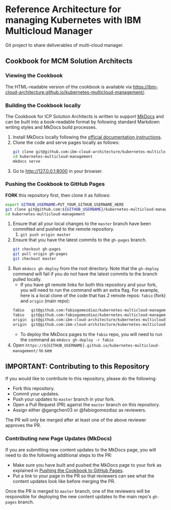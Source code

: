 # Reference Architecture for managing Kubernetes with IBM Multicloud Manager

Git project to share deliverables of multi-cloud manager.

## Cookbook for MCM Solution Architects

### Viewing the Cookbook

The HTML-readable version of the cookbook is available via https://ibm-cloud-architecture.github.io/kubernetes-multicloud-management/.

### Building the Cookbook locally

The Cookbook for ICP Solution Architects is written to support [MkDocs](https://www.mkdocs.org/) and can be built into a book-readable format by following standard Markdown writing styles and MkDocs build processes.

1. Install MkDocs locally following the [official documentation instructions](https://www.mkdocs.org/#installation).
2. Clone the code and serve pages locally as follows:
	```bash
	git clone git@github.com:ibm-cloud-architecture/kubernetes-multicloud-management.git
	cd kubernetes-multicloud-management
	mkdocs serve
	```
3. Go to http://127.0.0.1:8000 in your browser.

### Pushing the Cookbook to GitHub Pages
**FORK** this repository first, then clone it as follows:
```bash
export GITHUB_USERNAME=PUT_YOUR_GITHUB_USERNAME_HERE
git clone git@github.com:${GITHUB_USERNAME}/kubernetes-multicloud-management.git
cd kubernetes-multicloud-management
```

1. Ensure that all your local changes to the `master` branch have been committed and pushed to the remote repository.
   1. `git push origin master`
2. Ensure that you have the latest commits to the `gh-pages` branch.
	```bash
	git checkout gh-pages
	git pull origin gh-pages
	git checkout master
	```
3. Run `mkdocs gh-deploy` from the root directory.  Note that the `gh-deploy` command will fail if you do not have the latest commits to the branch pulled locally.
	* If you have git remote links for both this repository and your fork, you will need to run the command with an extra flag. For example, here is a local clone of the code that has 2 remote repos: `fabio` (fork) and `origin` (main repo):
	```bash
	fabio	git@github.com:fabiogomezdiaz/kubernetes-multicloud-management.git (fetch)
	fabio	git@github.com:fabiogomezdiaz/kubernetes-multicloud-management.git (push)
	origin	git@github.com:ibm-cloud-architecture/kubernetes-multicloud-management.git (fetch)
	origin	git@github.com:ibm-cloud-architecture/kubernetes-multicloud-management.git (push)
	```
	* To deploy the MkDocs pages to the `fabio` repo, you will need to run the command as `mkdocs gh-deploy -r fabio`
4. Open `https://${GITHUB_USERNAME}.github.io/kubernetes-multicloud-management/` to see

## IMPORTANT: Contributing to this Repository
If you would like to contribute to this repository, please do the following:
* Fork this repository.
* Commit your updates.
* Push your updates to `master` branch in your fork.
* Open a Pull Request (PR) against the `master` branch on this repository.
* Assign either @gangchen03 or @fabiogomezdiaz as reviewers.

The PR will only be merged after at least one of the above reviewer approves the PR.

### Contributing new Page Updates (MkDocs)
If you are submitting new content updates to the MkDocs page, you will need to do the following additional steps to the PR:
* Make sure you have built and pushed the MkDocs page to your fork as explained in [Pushing the Cookbook to GitHub Pages](#pushing-the-cookbook-to-github-pages).
* Put a link to your page in the PR so that reviewers can see what the content updates look like before merging the PR.

Once the PR is merged to `master` branch, one of the reviewers will be responsible for deploying the new content updates to the main repo's `gh-pages` branch.
